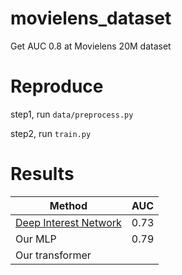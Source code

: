 # movielens_dataset
Get AUC 0.8 at Movielens 20M dataset

# Reproduce
step1, run `data/preprocess.py`

step2, run `train.py`

# Results

| **Method**   | **AUC** |  
| ----------- | ----------- | 
| [Deep Interest Network](https://paperswithcode.com/paper/deep-interest-network-for-click-through-rate)    | 0.73           | 
| Our MLP    | 0.79           | 
| Our transformer |                      | 
